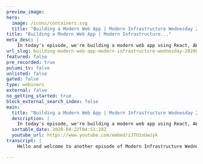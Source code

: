 ```yaml
---
preview_image:
hero:
  image: /icons/containers.svg
  title: "Building a Modern Web App | Modern Infrastructure Wednesday 2020-04-22"
title: "Building a Modern Web App | Modern Infrastructure..."
meta_desc: |
    In today's episode, we're building a modern web app using React, AWS API Gateway, and Pulumi. Code for this episode available here: 
url_slug: building-modern-web-app-modern-infrastructure-wednesday-20200422
featured: false
pre_recorded: true
pulumi_tv: false
unlisted: false
gated: false
type: webinars
external: false
no_getting_started: true
block_external_search_index: false
main:
  title: "Building a Modern Web App | Modern Infrastructure Wednesday 2020-04-22"
  description: |
    In today's episode, we're building a modern web app using React, AWS API Gateway, and Pulumi. Code for this episode available here:  https://github.com/pulumi/pulumitv/tree/master/modern-infrastructure-wednesday/2020-04-22  The examples are in TypeScript but Pulumi makes it easy to stand up infrastructure in your favorite languages including Python, JavaScript, Go, and .NET - saving time over legacy tools like CloudFormation and Terraform.  https://www.pulumi.com/docs/get-started/?utm_campaign=PulumiTV&utm_source=youtube.com&utm_medium=video  This is the second part of a multi-part series.
  sortable_date: 2020-04-22T04:51:28Z
  youtube_url: https://www.youtube.com/embed/zJTU1nUwzyk
transcript: |
    Hello and welcome to another episode of Modern Infrastructure Wednesday. I'm your host, Lee Zen with Bloomy Corporation. Today, we're gonna be doing the second part of our series on building a modern web application. Last time we went through a number of steps to create an API gateway that we were serving our re application out of it was completely static in the last uh video. And today we're going to be hooking it up to do some more things in particular, we're going to be creating a Lambda integration to our API gateway. And so uh instead of just serving the static assets, we'll also be actually uh running code out of the API gateway and then we'll connect our react application to the API so fairly simple tutorial today. And then we'll follow up in, in a following session on having that, having that integration actually do something uh with a back end of some sort, maybe Dynamo DB or Mango DB or, or what have you. So let's get started. And uh one of the cool things I actually wanted to show uh before I really get going in the code is uh I'm really excited because today we, we launched the 2.0 version of Pulumi. So actually, if you, if you are using home roof, for example, you can just install it or, or go to the website and, and get the new version of Pulumi. Um I've actually also already updated the package versions uh in this example, to use Pulumi two OS DK and then also uh the corresponding AWS provider uh and then also it'll be sex. So all the, all the various libraries with Pulumi have been updated to 20 really excited about that. A lot of cool features that were, were shipped as part of 20. I won't go into the details here. Uh Definitely go to the website Pulumi dot com and check out all the new things that are really super powering uh Pulumi 20. So let's jump into the code and just really quickly review what we did last time. So last time as I mentioned the, at the beginning of the video, uh we created an API and we basically served our static assets out of app build uh on the slash path. And actually one of the cool things that I really like about the way you can do things with Pulumi is you can define infrastructure, you can see we define the infrastructure in this uh in this particular file, but we actually also in the same project, effectively the same repo uh we have our actual reactor app sitting right next to it and we can refer to it uh with this local path here. So, um this will actually, you know, when we run uh the, the build for React, that'll stick the production build into this directory. And then this gets shipped up um as part of as part of everything else. Uh And then we also in the last, in the last video, created a certificate uh in us East one validated the certificate with uh AC M uh the certificate manager. And then we created a custom domain for the API gateway uh and mapped it to the API and then created a route 53 record to point web app dot Pulumi TV at that API. And so the result was uh this, this website uh that we, we created and we also made a change to the website that we were then able to upload. So today, let's actually add a very simple uh API uh to, to our, to our program. And so it's actually as simple as creating a new route and we'll give it a pad. Uh let's call it API for now. And we'll, you know, maybe think of something else to do later. But for now, let's just do that and uh we'll just have a get method on it and then uh we want an event handler and this just takes a callback function so we can just do something like this. We can do uh a sync um and we can return a, uh you know, status 200 and, but I think it's ST ST code actually. And then body of um, you know, getting it, let's give it a, make it a Jason, let's make it an adjacent object and we'll say uh um status in the world. And let's see, what do we miss here is not, as I said, should be. Ok. I'm not sure what this actually. So what is this one? Ah ok. Yeah, that should be right. And that event Hammer uh let's see. Uh it's expecting a ring. So we should be able to do if I if I recall correctly that should work. Let me check the documentation here. I actually had this open just a second ago. Uh I know I had it right. I think if I oh I see body is supposed to be ok. Now, I understand body is supposed to be a strip. Ok. So we can't we have to do the Jason here. There we go. Ok. Now everyone, now all the now it's all happy. It didn't uh do anything too crazy there. So all we're doing is we're turning a status code of 200 let's see the status code and then uh the body is really just adjacent object uh with status he world. So let's first actually deploy this and make sure that works. So uh you know, you'll notice we we've updated the actual rest API itself. Um And then we're also going to create a function that goes with it and then obviously have to have to change some of the permissions here um for all this to be hooked up correctly and have it to all work. And then obviously, we'll do a deployment of that, of that particular API. So OK, that's all done. So let's actually curl um the stack output API URL slash DP A, a Laurel. OK. Great. So that worked as expected. And so, you know, super simply, we actually um in just a few lines of code, we created an API um uh function that we're able to call. So now let's actually call this from our React app. So let's actually run the server locally, make sure it all works. OK? So this is loading. And so, so this is the, this is the app uh running locally on my machine. And so we can use uh uh if I uh if I'm having done reacting well, but we should be able to use uh state and effects to kind of do what we want here. So uh we can use the React Hooks and let me actually just look up the documentation for that React Hooks. And OK. So we need to import uh use state and use effects. And so here was she able to say, you know, for example, um so we'll have an empty status initially and then uh we can also, we often also define the effect. So let's look at this. So we can actually uh do something like this and we just create a callback that we will call. And so we'll fetch. Um And uh here I will use for now, it was hard code this uh obviously, we could actually do something smart uh better here. Uh But for now we'll do this uh let's call this. Um and that's, that's a promise. And so, uh, we can actually believe we can actually write this as AYC. Uh, uh, ok. It's clearly, I have not used, I'm glad it's giving me all these warnings. So actually, let's do this and then we can set, we can set the status two status dot um, so Jason, let's do this for now. Um, actually, let's, let's call this s so we don't actually shadow our own stuff. Ok. So let's just see if this works. Let's see. Ah, because I'm right, there's no cores. Ok. So we're gonna have to try that. Well, actually, it's pretty easy to try this, uh, directly on the, on the server. So we can try that real quick real quick. Um, and actually let's just output this, uh, down here later too. So let's just do, um, wait, I'm in, I'm in a function so I can't do that. So let's do this. Ok. So now we can actually build and we can actually go back and up and like just like last time uh when we made the change, um this just, uh this just updates those various uh S3 S3 bucket objects uh to represent the new production deployment uh of our React app. All right. So that was pretty fast. So now if we go back to our production avenue can refresh here. Oops. Oh, and if I react error, all right. So we clearly did something wrong with the, the way we built the app, see what's going on here. Ah, so I tried to. Right. OK. So this is not OK, let's get rid of this for now. So, um, I believe we should be able to do, I haven't used special in time either but I, I believe we should be able to do, um, uh OK here because it's, uh, it's not an object. Well, spo no, actually. And uh, and then here we can, um, do reference the, uh, what I call it, the status field. You can just see it made the api call, it got back the object we expected. So that's, that, that all worked. Except for the fact that I tried to display an object as opposed to, um, as opposed to the actual text value, which, yeah, you can't, uh, you can't stick objects into uh values like this in react. All right. So now let's refresh the app and uh, we got the status. Oh, I actually should have gotten the body. I guess this is this is the actual um status, the status value of the uh of the fetch. So this is s start, you can see this is status and that we actually want the body um as adjacent value. So you can just do that and then we'll change this to and she, it's still called status. So it's still the correct thing. Um Let's do that one last time. So again, actually, you know, we could, you could totally imagine, uh, putting this into a, a DEV lobe of some sort where you're constantly doing this build and then you're constantly pushing, uh, via pulling me up and it's actually, like I said, fairly fast. Um, you know, this is done in seconds. Uh, we come back here. Um, we do pull me up, this is also done in seconds. Um, so you really don't have to worry ever about like, what it is to develop up on your local desktop. Um, you can totally imagine, like all the manual steps I'm doing right here in terms of like hitting. Yes. Uh, I can skip the preview. Um, all, like all the manual steps like ripping all that out. That would take that into, into seconds. Um, and, uh, let's mess something up and, and really like the DEV loop becomes way tight. Um, ah, ok. So this is actually still a promise. Interesting. I didn't realize that, um, I should just do this, probably should have read the fish. Uh, the fetch api before I try to do this. But this looks promising. So let's actually do that. We can do uh yes, skip preview. And so this will skip the preview and this will also just say yes. So you can, you, like I said, you can totally imagine skipping all those manual steps and, and then now we just refresh this and boom. 00 And we're constantly calling API because uh of the way you did use effect, um We actually wanna give this a uh a empty dependency list. So that way we don't constantly change uh the status. So let's uh do that one more time. Make sure we don't uh end up constantly coloring API and your first one last time. And there we go. All right. So that's pretty much what I wanted to cover today. Uh Next time we'll go through uh the next part of this. So basically we covered today, you know, doing land integration and then connecting our React app to the API uh If we look at the code, fairly simple stuff we added, all we did was we uh first we actually upgraded to Pulumi 2.0 which like I said, I'm very excited about. We added this path and integrated the this super simple method into the path and then I followed a bunch around with React because it's been a while since I really touched it. But uh we got there, we use Reacts hooks to uh create a state state variable uh initially was a null. And then we, we, you know uh set the set, we have the set status method that we use uh to set that actual state. Uh We created an effect which has a dependency, which has a null dependency basically. So it doesn't rerun and then we uh fetch from that API and then set the status um within there and then we display it. And so within just those few lines of code, we're able to integrate our React App uh with our API. So next time we'll cover uh like I mentioned, we'll cover uh going through and, and having that API actually do something with a back backing store of some sort. I hope you enjoyed this episode. Please follow us on Twitter or follow me directly as well. LMZN uh subscribe and like the video, please leave comments, always trying to get feedback on, on how these videos go, what kind of content you're looking for. Uh In fact, this whole series was inspired by a comment from someone asking for API gateway kind of example, connecting a React app with a back end. So yeah, hope to see you next time on modern infrastructure Wednesday. Thanks for watching.

---
```

